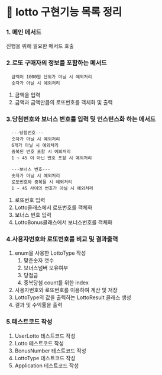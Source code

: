 # 🎲 lotto 구현기능 목록 정리
### 1. 메인 메서드
진행을 위해 필요한 메서드 호출

### 2.로또 구매자의 정보를 포함하는 메서드
      금액이 1000원 단위가 아닐 시 예외처리
      숫자가 아닐 시 예외처리
1. 금액을 입력
2. 금액과 금액만큼의 로또번호를 객체화 및 출력

### 3.당첨번호와 보너스 번호를 입력 및 인스턴스화 하는 메서드
      ---당첨번호---
      숫자가 아닐 시 예외처리
      6개가 아닐 시 예외처리
      중복된 번호 포함 시 예외처리
      1 ~ 45 이 아닌 번호 포함 시 예외처리

      ---보너스 번호---
      숫자가 아닐 시 예외처리
      로또번호와 중복될 시 예외처리
      1 ~ 45 사이의 번호가 아닐 시 예외처리
1. 로또번호 입력  
2. Lotto클래스에서 로또번호를 객체화
3. 보너스 번호 입력
4. LottoBonus클래스에서 보너스번호를 객체화
    
### 4.사용자번호와 로또번호를 비교 및 결과출력
1. enum을 사용한 LottoType 작성
   1. 맞춘숫자 갯수
   2. 보너스넘버 보유여부
   3. 당첨금
   4. 중복당첨 count를 위한 index
2. 사용자번호와 로또번호를 이용하여 계산 및 저장
3. LottoType의 값을 출력하는 LottoResult 클래스 생성
4. 결과 및 수익률을 출력

### 5.테스트코드 작성
1. UserLotto 테스트코드 작성
2. Lotto 테스트코드 작성
3. BonusNumber 테스트코드 작성
4. LottoType 테스트코드 작성
5. Application 테스트코드 작성